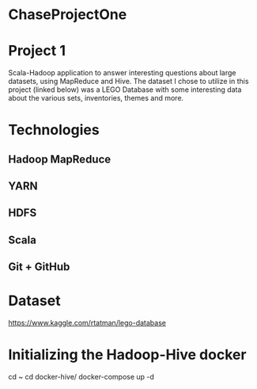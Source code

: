 # ChaseProjectOne
# Project 1
Scala-Hadoop application to answer interesting questions about large datasets, using MapReduce and Hive. 
The dataset I chose to utilize in this project (linked below) was a LEGO Database with some interesting
data about the various sets, inventories, themes and more.

# Technologies
## Hadoop MapReduce
## YARN
## HDFS
## Scala
## Git + GitHub

# Dataset
https://www.kaggle.com/rtatman/lego-database

# Initializing the Hadoop-Hive docker
cd ~
cd docker-hive/
docker-compose up -d

